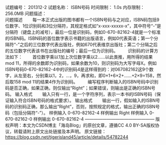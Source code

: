 
试题编号：	201312-2
试题名称：	ISBN号码
时间限制：	1.0s
内存限制：	256.0MB
问题描述：	
问题描述
　　每一本正式出版的图书都有一个ISBN号码与之对应，ISBN码包括9位数字、1位识别码和3位分隔符，其规定格式如“x-xxx-xxxxx-x”，其中符号“-”是分隔符（键盘上的减号），最后一位是识别码，例如0-670-82162-4就是一个标准的ISBN码。ISBN码的首位数字表示书籍的出版语言，例如0代表英语；第一个分隔符“-”之后的三位数字代表出版社，例如670代表维京出版社；第二个分隔之后的五位数字代表该书在出版社的编号；最后一位为识别码。
　　识别码的计算方法如下：
　　首位数字乘以1加上次位数字乘以2……以此类推，用所得的结果mod 11，所得的余数即为识别码，如果余数为10，则识别码为大写字母X。例如ISBN号码0-670-82162-4中的识别码4是这样得到的：对067082162这9个数字，从左至右，分别乘以1，2，…，9，再求和，即0×1+6×2+……+2×9=158，然后取158 mod 11的结果4作为识别码。
　　编写程序判断输入的ISBN号码中识别码是否正确，如果正确，则仅输出“Right”；如果错误，则输出是正确的ISBN号码。
输入格式
　　输入只有一行，是一个字符序列，表示一本书的ISBN号码（保证输入符合ISBN号码的格式要求）。
输出格式
　　输出一行，假如输入的ISBN号码的识别码正确，那么输出“Right”，否则，按照规定的格式，输出正确的ISBN号码（包括分隔符“-”）。
样例输入
0-670-82162-4
样例输出
Right
样例输入
0-670-82162-0
样例输出
0-670-82162-4 
————————————————
版权声明：本文为CSDN博主「海岛Blog」的原创文章，遵循CC 4.0 BY-SA版权协议，转载请附上原文出处链接及本声明。
原文链接：https://blog.csdn.net/tigerisland45/article/details/54782244

<!--stackedit_data:
eyJoaXN0b3J5IjpbLTI0MDQ4NDAxMiwtMTI2MzA5NTQyOF19
-->